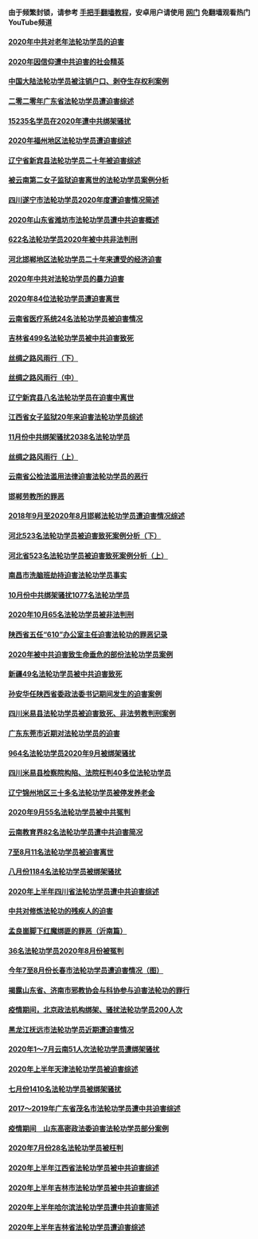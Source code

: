 #### 由于频繁封锁，请参考 [手把手翻墙教程](https://github.com/gfw-breaker/guides/wiki/)，安卓用户请使用 [网门](https://github.com/gfw-breaker/nogfw/blob/master/dl.md?t=01170900) 免翻墙观看热门YouTube频道 

#### [2020年中共对老年法轮功学员的迫害](../pages/328/418627.md?t=01170900) 

#### [2020年因信仰遭中共迫害的社会精英](../pages/328/418601.md?t=01170900) 

#### [中国大陆法轮功学员被注销户口、剥夺生存权利案例](../pages/328/418575.md?t=01170900) 

#### [二零二零年广东省法轮功学员遭迫害综述](../pages/328/418452.md?t=01170900) 

#### [15235名学员在2020年遭中共绑架骚扰](../pages/328/418447.md?t=01170900) 

#### [2020年福州地区法轮功学员遭迫害综述](../pages/328/418352.md?t=01170900) 

#### [辽宁省新宾县法轮功学员二十年被迫害综述](../pages/328/418318.md?t=01170900) 

#### [被云南第二女子监狱迫害离世的法轮功学员案例分析](../pages/328/417986.md?t=01170900) 

#### [四川遂宁市法轮功学员2020年度遭迫害情况简述](../pages/328/418083.md?t=01170900) 

#### [2020年山东省潍坊市法轮功学员遭中共迫害概述](../pages/328/418128.md?t=01170900) 

#### [622名法轮功学员2020年被中共非法判刑](../pages/328/418123.md?t=01170900) 

#### [河北邯郸地区法轮功学员二十年来遭受的经济迫害](../pages/328/417554.md?t=01170900) 

#### [2020年中共对法轮功学员的暴力迫害](../pages/328/416854.md?t=01170900) 

#### [2020年84位法轮功学员遭迫害离世](../pages/328/416947.md?t=01170900) 

#### [云南省医疗系统24名法轮功学员被迫害情况](../pages/328/416978.md?t=01170900) 

#### [吉林省499名法轮功学员被中共迫害致死](../pages/328/416519.md?t=01170900) 

#### [丝绸之路风雨行（下）](../pages/328/416166.md?t=01170900) 

#### [丝绸之路风雨行（中）](../pages/328/416165.md?t=01170900) 

#### [辽宁新宾县八名法轮功学员在迫害中离世](../pages/328/416383.md?t=01170900) 

#### [江西省女子监狱20年来迫害法轮功学员综述](../pages/328/416327.md?t=01170900) 

#### [11月份中共绑架骚扰2038名法轮功学员](../pages/328/416210.md?t=01170900) 

#### [丝绸之路风雨行（上）](../pages/328/416167.md?t=01170900) 

#### [云南省公检法滥用法律迫害法轮功学员的恶行](../pages/328/416012.md?t=01170900) 

#### [邯郸劳教所的罪恶](../pages/328/415894.md?t=01170900) 

#### [2018年9月至2020年8月邯郸法轮功学员遭迫害情况综述](../pages/328/415563.md?t=01170900) 

#### [河北523名法轮功学员被迫害致死案例分析（下）](../pages/328/414942.md?t=01170900) 

#### [河北省523名法轮功学员被迫害致死案例分析（上）](../pages/328/414941.md?t=01170900) 

#### [南昌市洗脑班劫持迫害法轮功学员事实](../pages/328/415048.md?t=01170900) 

#### [10月份中共绑架骚扰1077名法轮功学员](../pages/328/414995.md?t=01170900) 

#### [2020年10月65名法轮功学员被非法判刑](../pages/328/414617.md?t=01170900) 

#### [陕西省五任“610”办公室主任迫害法轮功的罪恶记录](../pages/328/414486.md?t=01170900) 

#### [2020年被中共迫害致生命垂危的部份法轮功学员案例](../pages/328/414427.md?t=01170900) 

#### [新疆49名法轮功学员被中共迫害致死](../pages/328/414290.md?t=01170900) 

#### [孙安华任陕西省委政法委书记期间发生的迫害案例](../pages/328/414015.md?t=01170900) 

#### [四川米易县法轮功学员被迫害致死、非法劳教判刑案例](../pages/328/413847.md?t=01170900) 

#### [广东东莞市近期对法轮功学员的迫害](../pages/328/413888.md?t=01170900) 

#### [964名法轮功学员2020年9月被绑架骚扰](../pages/328/413838.md?t=01170900) 

#### [四川米易县检察院构陷、法院枉判40多位法轮功学员](../pages/328/413691.md?t=01170900) 

#### [辽宁锦州地区三十多名法轮功学员被停发养老金](../pages/328/413687.md?t=01170900) 

#### [2020年9月55名法轮功学员被中共冤判](../pages/328/413572.md?t=01170900) 

#### [云南教育界82名法轮功学员遭中共迫害简况](../pages/328/413422.md?t=01170900) 

#### [7至8月11名法轮功学员被迫害离世](../pages/328/412209.md?t=01170900) 

#### [八月份1184名法轮功学员被绑架骚扰](../pages/328/411862.md?t=01170900) 

#### [2020年上半年四川省法轮功学员遭中共迫害综述](../pages/328/411824.md?t=01170900) 

#### [中共对修炼法轮功的残疾人的迫害](../pages/328/411557.md?t=01170900) 

#### [孟良崮脚下红魔绑匪的罪恶（沂南篇）](../pages/328/411275.md?t=01170900) 

#### [36名法轮功学员2020年8月份被冤判](../pages/328/411527.md?t=01170900) 

#### [今年7至8月份长春市法轮功学员遭迫害情况（图）](../pages/328/411564.md?t=01170900) 

#### [揭露山东省、济南市邪教协会与科协参与迫害法轮功的罪行](../pages/328/411120.md?t=01170900) 

#### [疫情期间，北京政法机构绑架、骚扰法轮功学员200人次](../pages/328/411489.md?t=01170900) 

#### [黑龙江抚远市法轮功学员近期遭迫害情况](../pages/328/411436.md?t=01170900) 

#### [2020年1～7月云南51人次法轮功学员遭绑架骚扰](../pages/328/411085.md?t=01170900) 

#### [2020年上半年天津法轮功学员被迫害综述](../pages/328/410535.md?t=01170900) 

#### [七月份1410名法轮功学员被绑架骚扰](../pages/328/410559.md?t=01170900) 

#### [2017～2019年广东省茂名市法轮功学员遭中共迫害综述](../pages/328/410409.md?t=01170900) 

#### [疫情期间　山东高密政法委迫害法轮功学员部分案例](../pages/328/410415.md?t=01170900) 

#### [2020年7月份28名法轮功学员被枉判](../pages/328/410225.md?t=01170900) 

#### [2020年上半年江西省法轮功学员被中共迫害综述](../pages/328/410015.md?t=01170900) 

#### [2020年上半年吉林市法轮功学员被中共迫害综述](../pages/328/410021.md?t=01170900) 

#### [2020年上半年哈尔滨法轮功学员遭中共迫害简述](../pages/328/409713.md?t=01170900) 

#### [2020年上半年吉林省法轮功学员遭迫害综述](../pages/328/409377.md?t=01170900) 

